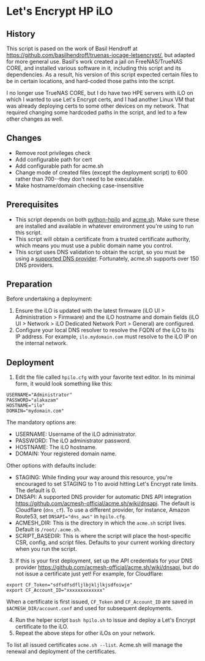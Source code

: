 # Let's Encrypt HP iLO 
## History
This script is pased on the work of Basil Hendroff at https://github.com/basilhendroff/truenas-iocage-letsencrypt/, but adapted for more general use.  Basil's work created a jail on FreeNAS/TrueNAS CORE, and installed various software in it, including this script and its dependencies.  As a result, his version of this script expected certain files to be in certain locations, and hard-coded those paths into the script.

I no longer use TrueNAS CORE, but I do have two HPE servers with iLO on which I wanted to use Let's Encrypt certs, and I had another Linux VM that was already deploying certs to some other devices on my network.  That required changing some hardcoded paths in the script, and led to a few other changes as well.
## Changes
* Remove root privileges check
* Add configurable path for cert
* Add configurable path for acme.sh
* Change mode of created files (except the deployment script) to 600 rather than 700--they don't need to be executable.
* Make hostname/domain checking case-insensitive

## Prerequisites
* This script depends on both [python-hpilo](https://seveas.github.io/python-hpilo/index.html) and [acme.sh](https://github.com/acmesh-official/acme.sh).  Make sure these are installed and available in whatever environment you're using to run this script.
* This script will obtain a certificate from a trusted certificate authority, which means you must use a public domain name you control.
* This script uses DNS validation to obtain the script, so you must be using a [supported DNS provider](https://github.com/acmesh-official/acme.sh/wiki/dnsapi).  Fortunately, acme.sh supports over 150 DNS providers.

## Preparation
Before undertaking a deployment:
1. Ensure the iLO is updated with the latest firmware (iLO UI > Administration > Firmware) and the iLO hostname and domain fields (iLO UI > Network > iLO Dedicated Network Port > General) are configured.
2. Configure your local DNS resolver to resolve the FQDN of the iLO to its IP address. For example, `ilo.mydomain.com` must resolve to the iLO IP on the internal network.

## Deployment
1. Edit the file called `hpilo.cfg` with your favorite text editor. In its minimal form, it would look something like this:
```
USERNAME="Administrator"
PASSWORD="alakazam"
HOSTNAME="ilo"
DOMAIN="mydomain.com"
```
The mandatory options are:
- USERNAME: Username of the iLO administrator.
- PASSWORD: The iLO administrator password.
- HOSTNAME: The iLO hostname.
- DOMAIN:   Your registered domain name.

Other options with defaults include:
- STAGING:  While finding your way around this resource, you're encouraged to set STAGING to 1 to avoid hitting Let's Encrypt rate limits. The default is 0.
- DNSAPI:   A supported DNS provider for automatic DNS API integration https://github.com/acmesh-official/acme.sh/wiki/dnsapi. The default is Cloudflare (`dns_cf`). To use a different provider, for instance, Amazon Route53, set `DNSAPI="dns_aws"` in `hpilo.cfg`.
- ACMESH_DIR:  This is the directory in which the `acme.sh` script lives.  Default is `/root/.acme.sh`.
- SCRIPT_BASEDIR:  This is where the script will place the host-specific CSR, config, and script files.  Defaults to your current working directory when you run the script.

3. If this is your first deployment, set up the API credentials for your DNS provider https://github.com/acmesh-official/acme.sh/wiki/dnsapi, but do not issue a certificate just yet! For example, for Cloudflare:
```
export CF_Token="sdfsdfsdfljlbjkljlkjsdfoiwje"
export CF_Account_ID="xxxxxxxxxxxxx"
```
When a certificate is first issued, `CF_Token` and `CF_Account_ID` are saved in `$ACMESH_DIR/account.conf` and used for subsequent deployments.

4. Run the helper script `bash hpilo.sh` to issue and deploy a Let's Encrypt certificate to the iLO. 
5. Repeat the above steps for other iLOs on your network.

To list all issued certificates `acme.sh --list`. Acme.sh will manage the renewal and deployment of the certificates.
